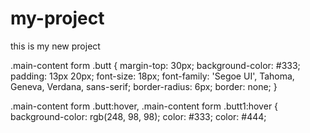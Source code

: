 # my-project
this is my new project

.main-content form .butt {
    margin-top: 30px;
    background-color: #333;
    padding: 13px 20px;
    font-size: 18px;
    font-family: 'Segoe UI', Tahoma, Geneva, Verdana, sans-serif;
    border-radius: 6px;
    border: none;
}

.main-content form .butt:hover, .main-content form .butt1:hover {
    background-color: rgb(248, 98, 98);
    color: #333;
    color: #444;
    

